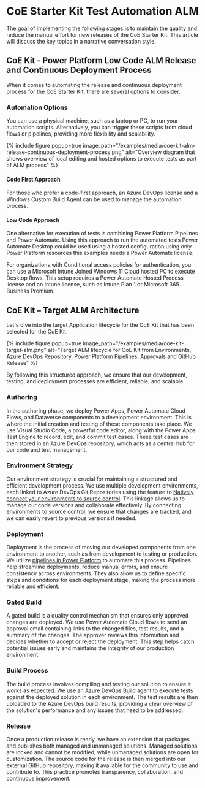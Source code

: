 # CoE Starter Kit Test Automation ALM

The goal of implementing the following stages is to maintain the quality and reduce the manual effort for new releases of the CoE Starter Kit. This article will discuss the key topics in a narrative conversation style.

## CoE Kit - Power Platform Low Code ALM Release and Continuous Deployment Process

When it comes to automating the release and continuous deployment process for the CoE Starter Kit, there are several options to consider. 

### Automation Options

You can use a physical machine, such as a laptop or PC, to run your automation scripts. Alternatively, you can trigger these scripts from cloud flows or pipelines, providing more flexibility and scalability.

{% include figure popup=true image_path="/examples/media/coe-kit-alm-release-continuous-deployment-process.png" alt="Overview diagram that shows overview of local editing and hosted options to execute tests as part of ALM process" %}

#### Code First Approach

For those who prefer a code-first approach, an Azure DevOps license and a Windows Custom Build Agent can be used to manage the automation process.

#### Low Code Approach

One alternative for execution of tests is combining Power Platform Pipelines and Power Automate. Using this approach to run the automated tests Power Automate Desktop could be used using a hosted configuration using only Power Platform resources this examples needs a Power Automate license. 

For organizations with Conditional access policies for authentication, you can use a Microsoft Intune Joined Windows 11 Cloud hosted PC to execute Desktop flows. This setup requires a Power Automate Hosted Process license and an Intune license, such as Intune Plan 1 or Microsoft 365 Business Premium.

## CoE Kit – Target ALM Architecture

Let's dive into the target Application lifecycle for the CoE Kit that has been selected for the CoE Kit

{% include figure popup=true image_path="/examples/media/coe-kit-target-alm.png" alt="Target ALM lifecycle for CoE Kit from Environments, Azure DevOps Repository, Power Platform Pipelines, Approvals and GitHub Release" %}

By following this structured approach, we ensure that our development, testing, and deployment processes are efficient, reliable, and scalable.

### Authoring
In the authoring phase, we deploy Power Apps, Power Automate Cloud Flows, and Dataverse components to a development environment. This is where the initial creation and testing of these components take place. We use Visual Studio Code, a powerful code editor, along with the Power Apps Test Engine to record, edit, and commit test cases. These test cases are then stored in an Azure DevOps repository, which acts as a central hub for our code and test management.

### Environment Strategy
Our environment strategy is crucial for maintaining a structured and efficient development process. We use multiple development environments, each linked to Azure DevOps Git Repositories using the feature to [Natively connect your environments to source control](https://learn.microsoft.com/power-platform/release-plan/2024wave2/power-apps/connect-environment-source-control). This linkage allows us to manage our code versions and collaborate effectively. By connecting environments to source control, we ensure that changes are tracked, and we can easily revert to previous versions if needed.

### Deployment
Deployment is the process of moving our developed components from one environment to another, such as from development to testing or production. We utilize [pipelines in Power Platform](https://learn.microsoft.com/power-platform/alm/pipelines) to automate this process. Pipelines help streamline deployments, reduce manual errors, and ensure consistency across environments. They also allow us to define specific steps and conditions for each deployment stage, making the process more reliable and efficient.

### Gated Build
A gated build is a quality control mechanism that ensures only approved changes are deployed. We use Power Automate Cloud flows to send an approval email containing links to the changed files, test results, and a summary of the changes. The approver reviews this information and decides whether to accept or reject the deployment. This step helps catch potential issues early and maintains the integrity of our production environment.

### Build Process
The build process involves compiling and testing our solution to ensure it works as expected. We use an Azure DevOps Build agent to execute tests against the deployed solution in each environment. The test results are then uploaded to the Azure DevOps build results, providing a clear overview of the solution's performance and any issues that need to be addressed.

### Release
Once a production release is ready, we have an extension that packages and publishes both managed and unmanaged solutions. Managed solutions are locked and cannot be modified, while unmanaged solutions are open for customization. The source code for the release is then merged into our external GitHub repository, making it available for the community to use and contribute to. This practice promotes transparency, collaboration, and continuous improvement.
